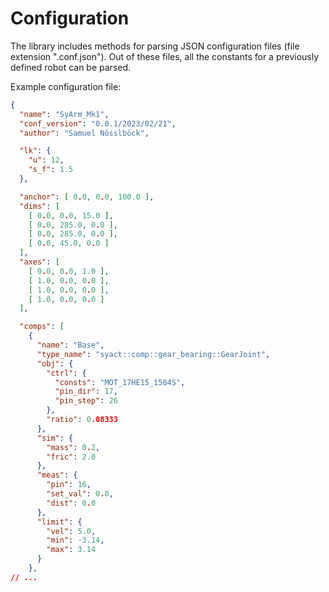 # Configuration

The library includes methods for parsing JSON configuration files (file extension ".conf.json"). Out of these files, all the constants for a previously defined robot can be parsed. 

Example configuration file:

```json
{
  "name": "SyArm_Mk1",
  "conf_version": "0.0.1/2023/02/21",
  "author": "Samuel Nösslböck",

  "lk": {
    "u": 12,
    "s_f": 1.5
  },

  "anchor": [ 0.0, 0.0, 100.0 ],
  "dims": [
    [ 0.0, 0.0, 15.0 ],
    [ 0.0, 285.0, 0.0 ],
    [ 0.0, 285.0, 0.0 ],
    [ 0.0, 45.0, 0.0 ]
  ],
  "axes": [
    [ 0.0, 0.0, 1.0 ],
    [ 1.0, 0.0, 0.0 ],
    [ 1.0, 0.0, 0.0 ],
    [ 1.0, 0.0, 0.0 ]
  ],

  "comps": [
    {
      "name": "Base",
      "type_name": "syact::comp::gear_bearing::GearJoint",
      "obj": {
        "ctrl": {
          "consts": "MOT_17HE15_1504S",
          "pin_dir": 17,
          "pin_step": 26
        },
        "ratio": 0.08333
      },
      "sim": {
        "mass": 0.2,
        "fric": 2.0
      },
      "meas": {
        "pin": 16,
        "set_val": 0.0,
        "dist": 0.0
      },
      "limit": {
        "vel": 5.0,
        "min": -3.14,
        "max": 3.14
      }
    },
// ... 
```